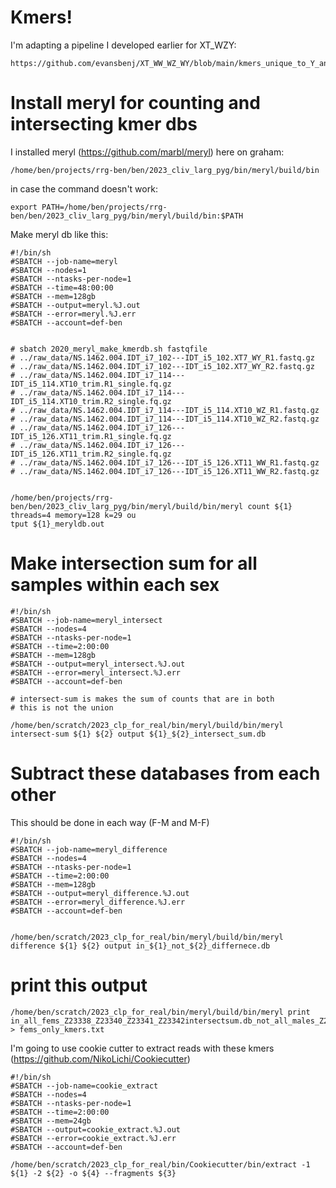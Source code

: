 # Kmers!
I'm adapting a pipeline I developed earlier for XT_WZY:
```
https://github.com/evansbenj/XT_WW_WZ_WY/blob/main/kmers_unique_to_Y_and_W.md
```

# Install meryl for counting and intersecting kmer dbs

I installed meryl (https://github.com/marbl/meryl) here on graham:
```
/home/ben/projects/rrg-ben/ben/2023_cliv_larg_pyg/bin/meryl/build/bin
```
in case the command doesn't work:
```
export PATH=/home/ben/projects/rrg-ben/ben/2023_cliv_larg_pyg/bin/meryl/build/bin:$PATH
```

Make meryl db like this:
```
#!/bin/sh
#SBATCH --job-name=meryl
#SBATCH --nodes=1
#SBATCH --ntasks-per-node=1
#SBATCH --time=48:00:00
#SBATCH --mem=128gb
#SBATCH --output=meryl.%J.out
#SBATCH --error=meryl.%J.err
#SBATCH --account=def-ben


# sbatch 2020_meryl_make_kmerdb.sh fastqfile
# ../raw_data/NS.1462.004.IDT_i7_102---IDT_i5_102.XT7_WY_R1.fastq.gz
# ../raw_data/NS.1462.004.IDT_i7_102---IDT_i5_102.XT7_WY_R2.fastq.gz
# ../raw_data/NS.1462.004.IDT_i7_114---IDT_i5_114.XT10_trim.R1_single.fq.gz
# ../raw_data/NS.1462.004.IDT_i7_114---IDT_i5_114.XT10_trim.R2_single.fq.gz
# ../raw_data/NS.1462.004.IDT_i7_114---IDT_i5_114.XT10_WZ_R1.fastq.gz
# ../raw_data/NS.1462.004.IDT_i7_114---IDT_i5_114.XT10_WZ_R2.fastq.gz
# ../raw_data/NS.1462.004.IDT_i7_126---IDT_i5_126.XT11_trim.R1_single.fq.gz
# ../raw_data/NS.1462.004.IDT_i7_126---IDT_i5_126.XT11_trim.R2_single.fq.gz
# ../raw_data/NS.1462.004.IDT_i7_126---IDT_i5_126.XT11_WW_R1.fastq.gz
# ../raw_data/NS.1462.004.IDT_i7_126---IDT_i5_126.XT11_WW_R2.fastq.gz


/home/ben/projects/rrg-ben/ben/2023_cliv_larg_pyg/bin/meryl/build/bin/meryl count ${1} threads=4 memory=128 k=29 ou
tput ${1}_meryldb.out
```

# Make intersection sum for all samples within each sex
```
#!/bin/sh
#SBATCH --job-name=meryl_intersect
#SBATCH --nodes=4
#SBATCH --ntasks-per-node=1
#SBATCH --time=2:00:00
#SBATCH --mem=128gb
#SBATCH --output=meryl_intersect.%J.out
#SBATCH --error=meryl_intersect.%J.err
#SBATCH --account=def-ben

# intersect-sum is makes the sum of counts that are in both
# this is not the union

/home/ben/scratch/2023_clp_for_real/bin/meryl/build/bin/meryl intersect-sum ${1} ${2} output ${1}_${2}_intersect_sum.db
```

# Subtract these databases from each other
This should be done in each way (F-M and M-F)
```
#!/bin/sh
#SBATCH --job-name=meryl_difference
#SBATCH --nodes=4
#SBATCH --ntasks-per-node=1
#SBATCH --time=2:00:00
#SBATCH --mem=128gb
#SBATCH --output=meryl_difference.%J.out
#SBATCH --error=meryl_difference.%J.err
#SBATCH --account=def-ben


/home/ben/scratch/2023_clp_for_real/bin/meryl/build/bin/meryl difference ${1} ${2} output in_${1}_not_${2}_differnece.db
```

# print this output
```
/home/ben/scratch/2023_clp_for_real/bin/meryl/build/bin/meryl print in_all_fems_Z23338_Z23340_Z23341_Z23342intersectsum.db_not_all_males_Z23337_Z23349_Z23339_Z23350_intersect_sum.db_differnece.db > fems_only_kmers.txt
```

I'm going to use cookie cutter to extract reads with these kmers (https://github.com/NikoLichi/Cookiecutter)

```
#!/bin/sh
#SBATCH --job-name=cookie_extract
#SBATCH --nodes=4
#SBATCH --ntasks-per-node=1
#SBATCH --time=2:00:00
#SBATCH --mem=24gb
#SBATCH --output=cookie_extract.%J.out
#SBATCH --error=cookie_extract.%J.err
#SBATCH --account=def-ben

/home/ben/scratch/2023_clp_for_real/bin/Cookiecutter/bin/extract -1 ${1} -2 ${2} -o ${4} --fragments ${3}
```
